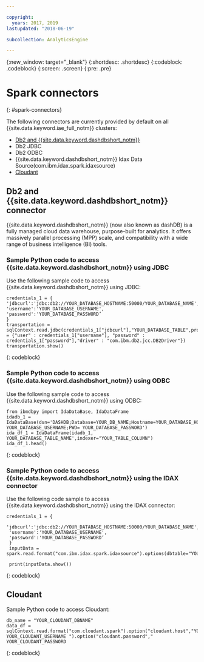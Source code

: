 ```yaml
---

copyright:
  years: 2017, 2019
lastupdated: "2018-06-19"

subcollection: AnalyticsEngine

---
```


<!-- Attribute definitions -->
{:new_window: target="_blank"}
{:shortdesc: .shortdesc}
{:codeblock: .codeblock}
{:screen: .screen}
{:pre: .pre}

#  Spark connectors
{: #spark-connectors}

The following connectors are currently provided by default on all {{site.data.keyword.iae_full_notm}} clusters:

 * [Db2 and {{site.data.keyword.dashdbshort_notm}}](#db2-and-db2-warehouse-on-cloud-connector)
  * Db2 JDBC
  * Db2 ODBC
  * {{site.data.keyword.dashdbshort_notm}} Idax Data Source(com.ibm.idax.spark.idaxsource)
 * [Cloudant](#cloudant)

## Db2 and {{site.data.keyword.dashdbshort_notm}} connector

{{site.data.keyword.dashdbshort_notm}} (now also known as dashDB) is a fully managed cloud data warehouse, purpose-built for analytics. It offers massively parallel processing (MPP) scale, and compatibility with a wide range of business intelligence (BI) tools.

### Sample Python code to access {{site.data.keyword.dashdbshort_notm}}  using JDBC

Use the following sample code to access {{site.data.keyword.dashdbshort_notm}} using JDBC:

 ```
credentials_1 = {
'jdbcurl':'jdbc:db2://YOUR_DATABASE_HOSTNAME:50000/YOUR_DATABASE_NAME',
 'username':'YOUR_DATABASE_USERNAME',
 'password':'YOUR_DATABASE_PASSWORD’
}
transportation = sqlContext.read.jdbc(credentials_1["jdbcurl"],"YOUR_DATABASE_TABLE",properties = {"user" : credentials_1["username"], "password" : credentials_1["password"],"driver" : "com.ibm.db2.jcc.DB2Driver"})
transportation.show()
 ```
{: codeblock}

### Sample Python code to access {{site.data.keyword.dashdbshort_notm}}  using ODBC

Use the following sample code to access {{site.data.keyword.dashdbshort_notm}} using ODBC:

 ```
from ibmdbpy import IdaDataBase, IdaDataFrame
idadb_1 = IdaDataBase(dsn='DASHDB;Database=YOUR_DB_NAME;Hostname=YOUR_DATABASE_HOSTNAME;Port=YOUR_DATABASE_PORT;PROTOCOL=TCPIP;UID= YOUR_DATABASE_USERNAME;PWD= YOUR_DATABASE_PASSWORD')
ida_df_1 = IdaDataFrame(idadb_1, YOUR_DATABASE_TABLE_NAME',indexer="YOUR_TABLE_COLUMN")
ida_df_1.head()
 ```
{: codeblock}

### Sample Python code to access {{site.data.keyword.dashdbshort_notm}} using the IDAX connector

Use the following code sample to access {{site.data.keyword.dashdbshort_notm}} using the IDAX connector:

 ```
 credentials_1 = {
  'jdbcurl':'jdbc:db2://YOUR_DATABASE_HOSTNAME:50000/YOUR_DATABASE_NAME',
  'username':'YOUR_DATABASE_USERNAME',
  'password':'YOUR_DATABASE_PASSWORD’
  }
  inputData = spark.read.format("com.ibm.idax.spark.idaxsource").options(dbtable="YOUR_TABLE").options(**credentials_1).load()

  print(inputData.show())
 ```
{: codeblock}


## Cloudant

Sample Python code to access Cloudant:

```
db_name = "YOUR_CLOUDANT_DBNAME"
data_df = sqlContext.read.format("com.cloudant.spark").option("cloudant.host","YOUR_CLOUDANT_USERNAME.cloudant.com").option("cloudant.username"," YOUR_CLOUDANT_USERNAME ").option("cloudant.password"," YOUR_CLOUDANT_PASSWORD
```
{: codeblock}
